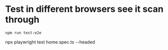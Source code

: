 # Test in different browsers see it scan through
```
npm run test:e2e
```
npx playwright test home.spec.ts --headed
